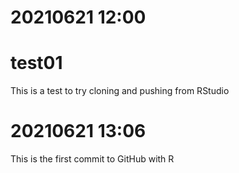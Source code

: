 # 20210621 12:00
# test01
This is a test to try cloning and pushing from RStudio

# 20210621 13:06 

This is the first commit to GitHub with R
